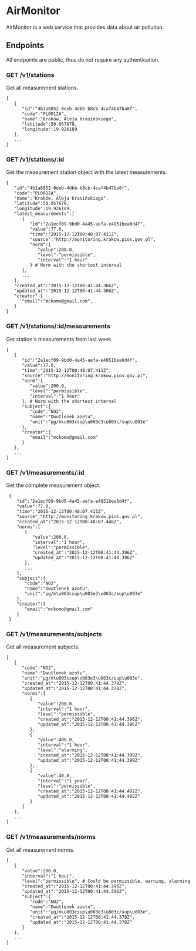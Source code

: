 # AirMonitor

AirMonitor is a web service that provides data about air pollution. 

## Endpoints

All endpoints are public, thus do not require any authentication. 

### GET /v1/stations

Get all measurement stations. 

```
[  
   {  
      "id":"4b1a8852-0eeb-4dbb-b8cb-4caf4b47ba8f",
      "code":"PL0012A",
      "name":"Kraków, Aleja Krasińskiego",
      "latitude":50.057678,
      "longitude":19.926189
   },
   ...
]
```

### GET /v1/stations/:id

Get the measurement station object with the latest measurements. 

```
{  
   "id":"4b1a8852-0eeb-4dbb-b8cb-4caf4b47ba8f",
   "code":"PL0012A",
   "name":"Kraków, Aleja Krasińskiego",
   "latitude":50.057678,
   "longitude":19.926189,
   "latest_measurements":[  
      {  
         "id":"2a1ecf09-9bd0-4a45-aefa-e4951bea6d4f",
         "value":77.0,
         "time":"2015-12-12T00:48:07.411Z",
         "source":"http://monitoring.krakow.pios.gov.pl",
         "norm":{  
            "value":200.0,
            "level":"permissible",
            "interval":"1 hour"
         } # Norm with the shortest interval
      },
      ...
   ],
   "created_at":"2015-12-12T00:41:44.366Z",
   "updated_at":"2015-12-12T00:41:44.366Z",
   "creator":{  
      "email":"mckomo@gmail.com",
   }
}
```

### GET /v1/stations/:id/measurements

Get station's measurements from last week. 

```
[  
   {  
      "id":"2a1ecf09-9bd0-4a45-aefa-e4951bea6d4f",
      "value":77.0,
      "time":"2015-12-12T00:48:07.411Z",
      "source":"http://monitoring.krakow.pios.gov.pl",
      "norm":{  
         "value":200.0,
         "level":"permissible",
         "interval":"1 hour"
      }, # Norm with the shortest interval
      "subject":{  
         "code":"NO2",
         "name":"Dwutlenek azotu",
         "unit":"µg/m\u003csup\u003e3\u003c/sup\u003e"
      },
      "creator":{  
         "email":"mckomo@gmail.com"
      }
   },
   ...
]
```

### GET /v1/measurements/:id

Get the complete measurement object. 

```
 {  
    "id":"2a1ecf09-9bd0-4a45-aefa-e4951bea6d4f",
    "value":77.0,
    "time":"2015-12-12T00:48:07.411Z",
    "source":"http://monitoring.krakow.pios.gov.pl",
    "created_at":"2015-12-12T00:48:07.446Z",
    "norms":[  
       {  
          "value":200.0,
          "interval":"1 hour",
          "level":"permissible",
          "created_at":"2015-12-12T00:41:44.396Z",
          "updated_at":"2015-12-12T00:41:44.396Z"
       },
       ...
    ],
    "subject":{  
       "code":"NO2",
       "name":"Dwutlenek azotu",
       "unit":"µg/m\u003csup\u003e3\u003c/sup\u003e"
    },
    "creator":{  
       "email":"mckomo@gmail.com"
    }
 }
```

### GET /v1/measurements/subjects

Get all measurement subjects.  

```
[  
   {  
      "code":"NO2",
      "name":"Dwutlenek azotu",
      "unit":"µg/m\u003csup\u003e3\u003c/sup\u003e",
      "created_at":"2015-12-12T00:41:44.378Z",
      "updated_at":"2015-12-12T00:41:44.378Z",
      "norms":[  
         {  
            "value":200.0,
            "interval":"1 hour",
            "level":"permissible",
            "created_at":"2015-12-12T00:41:44.396Z",
            "updated_at":"2015-12-12T00:41:44.396Z"
         },
         {  
            "value":400.0,
            "interval":"1 hour",
            "level":"alarming",
            "created_at":"2015-12-12T00:41:44.399Z",
            "updated_at":"2015-12-12T00:41:44.399Z"
         },
         {  
            "value":40.0,
            "interval":"1 year",
            "level":"permissible",
            "created_at":"2015-12-12T00:41:44.402Z",
            "updated_at":"2015-12-12T00:41:44.402Z"
         }
      ]
   },
   ...
]   
```

### GET /v1/measurements/norms

Get all measurement norms. 

```
[  
   {  
      "value":200.0,
      "interval":"1 hour",
      "level":"permissible", # Could be permissible, warning, alarming
      "created_at":"2015-12-12T00:41:44.396Z",
      "updated_at":"2015-12-12T00:41:44.396Z",
      "subject":{  
         "code":"NO2",
         "name":"Dwutlenek azotu",
         "unit":"µg/m\u003csup\u003e3\u003c/sup\u003e",
         "created_at":"2015-12-12T00:41:44.378Z",
         "updated_at":"2015-12-12T00:41:44.378Z"
      }
   },
   ...
]
```